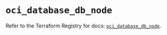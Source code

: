 # `oci_database_db_node`

Refer to the Terraform Registry for docs: [`oci_database_db_node`](https://registry.terraform.io/providers/oracle/oci/7.19.0/docs/resources/database_db_node).
